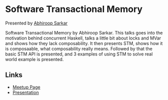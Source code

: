 # Software Transactional Memory

Presented by [Abhiroop Sarkar][presenter]

Software Transactional Memory by Abhiroop Sarkar. This talks goes into the motivation 
behind concurrent Haskell, talks a little bit about locks and MVar and shows how they
lack composability. It then presents STM, shows how it is composaable, what composability
really means. Followed by that the basic STM API is presented, and 3 examples of using
STM to solve real world example is presented.  

## Links
- [Meetup Page][meetup]
- [Presentation][presentation]

[presenter]: https://twitter.com/catamorphic
[meetup]: https://www.meetup.com/The-Bangalore-Haskell-User-Group/events/235671008/
[presentation]: https://docs.google.com/presentation/d/1xNNC4VOLA0vSE3apD-CLFsliuAj1PGn5jRC7Ln3GJwo

